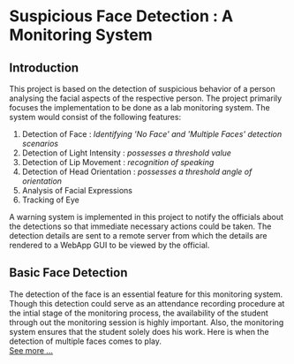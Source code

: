 # Suspicious Face Detection : A Monitoring System

## Introduction

This project is based on the detection of suspicious behavior of a person analysing the facial aspects of the respective person. The project primarily focuses the implementation to be done as a lab monitoring system. The system would consist of the following features:
1. Detection of Face : _Identifying 'No Face' and 'Multiple Faces' detection scenarios_
2. Detection of Light Intensity : _possesses a threshold value_
3. Detection of Lip Movement : _recognition of speaking_
4. Detection of Head Orientation : _possesses a threshold angle of orientation_
5. Analysis of Facial Expressions 
6. Tracking of Eye

A warning system is implemented in this project to notify the officials about the detections so that immediate necessary actions could be taken. The detection details are sent to a remote server from which the details are rendered to a WebApp GUI to be viewed by the official.

## Basic Face Detection
The detection of the face is an essential feature for this monitoring system. Though this detection could serve as an attendance recording procedure at the intial stage of the monitoring process, the availability of the student through out the monitoring session is highly important. Also, the monitoring system ensures that the student solely does his work. Here is when the detection of multiple faces comes to play. <br>
<a href="https://github.com/AKSHILMY/Suspicious-Face-Detection/blob/AKSHILMY-FaceDetection-ReadMeupdate/Implementation/Face%20Detection%20Feature/README.md#basic-face-detection">See more ...</a>
